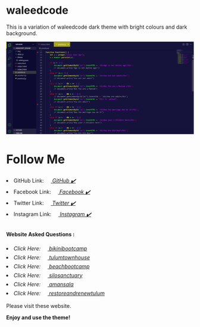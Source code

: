 # waleedcode 

This is a variation of waleedcode dark theme with bright colours and dark background.

<a href="https://www.iamwaqas.com" target="_blank" rel="noreferrer noopener nofollow"><img src="short.png" alt="short"></a>

<h1 style="font-weigth:600; font-size:2rem; ">Follow Me</h1>

<li>GitHub Link: <em><a href="https://github.com/waleedcodes" target=_blank rel="noreferrer noopener nofollow"><img src="https://cdn-icons-png.flaticon.com/512/1051/1051326.png" style="margin-top:6px;" width="15" height="15" alt="" class="img-small"> GitHub ✔️</a></em></li>
<li>Facebook Link: <em><a href="https://www.facebook.com/WaleedIshfaq768" target=_blank rel="noreferrer noopener nofollow"><img src="https://cdn-icons-png.flaticon.com/512/3955/3955011.png" style="margin-top:6px;" width="15" height="15" alt="" class="img-small"> Facebook ✔️</a></em></li>
<li>Twitter Link: <em><a href="https://twitter.com/home?lang=en" target=_blank rel="noreferrer noopener nofollow"><img src="https://cdn-icons-png.flaticon.com/512/3670/3670151.png" style="margin-top:6px;" width="15" height="15" alt="" class="img-small"> Twitter ✔️</a></em></li>
<li>Instagram Link: <em><a href="https://instagram.com/direct/inbox/" target=_blank rel="noreferrer noopener nofollow"><img src="https://cdn-icons-png.flaticon.com/512/3955/3955024.png" style="margin-top:6px;" width="15" height="15" alt="" class="img-small"> Instagram ✔️</a></em></li><br>

**Website Asked Questions :**

<li><em>Click Here: <a href="https://www.bikinibootcamp.com" target=_blank rel="noreferrer noopener nofollow"><img src="https://cdn-icons-png.flaticon.com/512/5763/5763932.png" style="margin-top:6px;" width="15" height="15" alt="" class="img-small"> bikinibootcamp</a></em></li>
<li><em>Click Here: <a href="https://tulumtownhouse.com" target=_blank rel="noreferrer noopener nofollow"><img src="https://cdn-icons-png.flaticon.com/512/5763/5763932.png" style="margin-top:6px;" width="15" height="15" alt="" class="img-small"> tulumtownhouse</a></em></li>
<li><em>Click Here: <a href="https://www.beachbootcamp.com" target=_blank rel="noreferrer noopener nofollow"><img src="https://cdn-icons-png.flaticon.com/512/5763/5763932.png" style="margin-top:6px;" width="15" height="15" alt="" class="img-small"> beachbootcamp</a></em></li>
<li><em>Click Here: <a href="https://www.silosanctuary.com" target=_blank rel="noreferrer noopener nofollow"><img src="https://cdn-icons-png.flaticon.com/512/5763/5763932.png" style="margin-top:6px;" width="15" height="15" alt="" class="img-small"> silosanctuary</a></em></li>
<li><em>Click Here: <a href="https://www.amansala.com" target=_blank rel="noreferrer noopener nofollow"><img src="https://cdn-icons-png.flaticon.com/512/5763/5763932.png" style="margin-top:6px;" width="15" height="15" alt="" class="img-small"> amansala</a></em></li>
<li><em>Click Here: <a href="https://www.restoreandrenewtulum.com" target=_blank rel="noreferrer noopener nofollow"><img src="https://cdn-icons-png.flaticon.com/512/5763/5763932.png" style="margin-top:6px;" width="15" height="15" alt="" class="img-small"> restoreandrenewtulum</a></em></li><br>
Please visit these website.<br>

**Enjoy and use the theme!**
